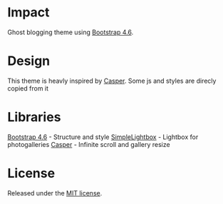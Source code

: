 # Impact
Ghost blogging theme using [Bootstrap 4.6](https://getbootstrap.com/).


# Design
This theme is heavly inspired by [Casper](https://github.com/TryGhost/Casper). Some js and styles are direcly copied from it

# Libraries
[Bootstrap 4.6](https://getbootstrap.com/) - Structure and style
[SimpleLightbox](https://github.com/dbrekalo/simpleLightbox) - Lightbox for photogalleries
[Casper](https://github.com/TryGhost/Casper) - Infinite scroll and gallery resize

# License
Released under the [MIT license](LICENSE).
